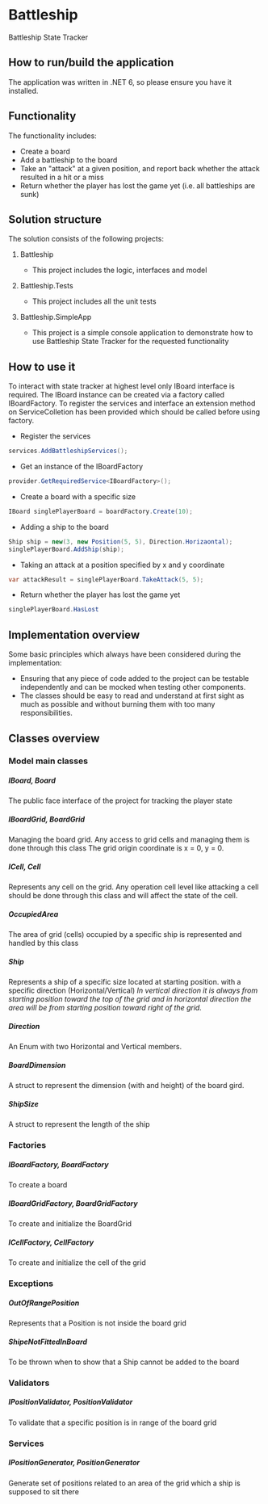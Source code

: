 # Battleship
Battleship State Tracker

## How to run/build the application
The application was written in .NET 6, so please ensure you have it installed. 

## Functionality
The functionality includes:

* Create a board
* Add a battleship to the board
* Take an "attack" at a given position, and report back whether the attack resulted in a
hit or a miss
* Return whether the player has lost the game yet (i.e. all battleships are sunk)


## Solution structure

The solution consists of the following projects:
1) Battleship 
    * This project includes the logic, interfaces and model 

2) Battleship.Tests
    * This project includes all the unit tests 

2) Battleship.SimpleApp
    * This project is a simple console application to demonstrate how to use Battleship State Tracker for  the requested functionality

## How to use it
To interact with state tracker at highest level only IBoard interface is required. The IBoard instance can be created via a factory called IBoardFactory.
To register the services and interface an extension method on ServiceColletion has been provided which should be called before using factory. 

* Register the services 
```csharp
services.AddBattleshipServices();
```

* Get an instance of the IBoardFactory
```csharp
provider.GetRequiredService<IBoardFactory>();
```

* Create a board with a specific size
```csharp
IBoard singlePlayerBoard = boardFactory.Create(10);
```

* Adding a ship to the board
```csharp
Ship ship = new(3, new Position(5, 5), Direction.Horizaontal);
singlePlayerBoard.AddShip(ship);
```

* Taking an attack at a position specified by x and y coordinate

```csharp
var attackResult = singlePlayerBoard.TakeAttack(5, 5);
```

* Return whether the player has lost the game yet 

```csharp
singlePlayerBoard.HasLost
```
## Implementation overview
Some basic principles which always have been considered during the implementation:

* Ensuring that any piece of code added to the project can be testable independently and can be mocked when testing other components.
* The classes should be easy to read and understand at first sight as much as possible and without burning them with too many responsibilities.
## Classes overview


### Model main classes
##### IBoard, Board 
The public face interface of the project for tracking the player state

##### IBoardGrid, BoardGrid
Managing the board grid. Any access to grid cells and managing them is done through this class
The grid origin coordinate is x = 0, y = 0.

##### ICell, Cell
Represents any cell on the grid. Any operation cell level like attacking a cell should be done through this class and will affect the state of the cell.

##### OccupiedArea
The area of grid (cells) occupied by a specific ship is represented and handled by this class

##### Ship
Represents a ship of a specific size located at starting position. with a specific direction (Horizontal/Vertical)
*In vertical direction it is always from starting position toward the top of the grid and in horizontal direction the area will be from starting position toward right of the grid.*

##### Direction
An Enum with two Horizontal and Vertical members.

##### BoardDimension
A struct to represent the dimension (with and height) of the board gird. 

##### ShipSize
A struct to represent the length of the ship


### Factories
##### IBoardFactory, BoardFactory
To create a board

##### IBoardGridFactory, BoardGridFactory
To create and initialize the BoardGrid

##### ICellFactory, CellFactory
To create and initialize the cell of the grid

### Exceptions
##### OutOfRangePosition
Represents that a Position is not inside the board grid

##### ShipeNotFittedInBoard
To be thrown when to show that a Ship cannot be added to the board


### Validators
##### IPositionValidator, PositionValidator
To validate that a specific position is in range of the board grid

### Services
##### IPositionGenerator, PositionGenerator
Generate set of positions related to an area of the grid which a ship is supposed to sit there

